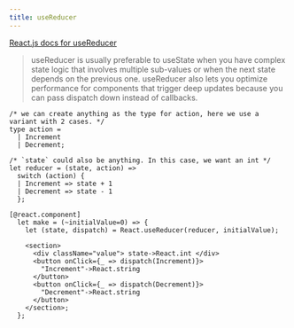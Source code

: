 ```yaml
---
title: useReducer
---
```


[React.js docs for useReducer](https://reactjs.org/docs/hooks-reference.html#usereducer)

> useReducer is usually preferable to useState when you have complex state logic that involves multiple sub-values or when the next state depends on the previous one. useReducer also lets you optimize performance for components that trigger deep updates because you can pass dispatch down instead of callbacks.

```reason
/* we can create anything as the type for action, here we use a variant with 2 cases. */
type action =
  | Increment
  | Decrement;

/* `state` could also be anything. In this case, we want an int */
let reducer = (state, action) =>
  switch (action) {
  | Increment => state + 1
  | Decrement => state - 1
  };

[@react.component]
  let make = (~initialValue=0) => {
    let (state, dispatch) = React.useReducer(reducer, initialValue);

    <section>
      <div className="value"> state->React.int </div>
      <button onClick={_ => dispatch(Increment)}>
        "Increment"->React.string
      </button>
      <button onClick={_ => dispatch(Decrement)}>
        "Decrement"->React.string
      </button>
    </section>;
  };
```
